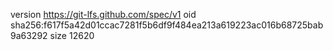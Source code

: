 version https://git-lfs.github.com/spec/v1
oid sha256:f617f5a42d01ccac7281f5b6df9f484ea213a619223ac016b68725bab9a63292
size 12620

